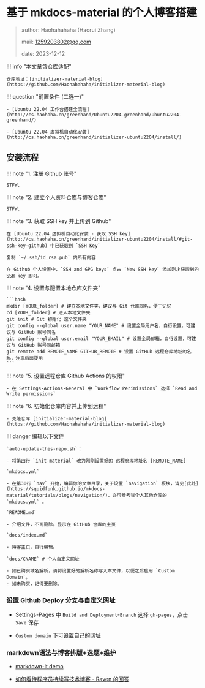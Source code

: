 # 基于 mkdocs-material 的个人博客搭建

> author: Haohahahaha (Haorui Zhang)
>
> mail: 1259203802@qq.com
>
> date: 2023-12-12

!!! info "本文章含仓库适配"

	仓库地址：[initializer-material-blog](https://github.com/Haohahahaha/initializer-material-blog)

!!! question "前置条件 (二选一)"

	- [Ubuntu 22.04 工作台搭建全流程](http://cs.haohaha.cn/greenhand/Ubuntu2204-greenhand/Ubuntu2204-greenhand/)

	- [Ubuntu 22.04 虚拟机自动化安装](http://cs.haohaha.cn/greenhand/initializer-ubuntu2204/install/)

## 安装流程

!!! note "1. 注册 Github 账号"

	STFW.

!!! note "2. 建立个人资料仓库与博客仓库"

	STFW.

!!! note "3. 获取 SSH key 并上传到 Github"

	在 [Ubuntu 22.04 虚拟机自动化安装 - 获取 SSH key](http://cs.haohaha.cn/greenhand/initializer-ubuntu2204/install/#git-ssh-key-github) 中已获取到 `SSH Key`

	复制 `~/.ssh/id_rsa.pub` 内所有内容

	在 Github 个人设置中，`SSH and GPG keys` 点击 `New SSH key` 添加刚才获取到的 SSH key 即可。

!!! note "4. 设置与配置本地仓库文件夹"

	```bash
	mkdir [YOUR_folder] # 建立本地文件夹，建议与 Git 仓库同名，便于记忆
	cd [YOUR_folder] # 进入本地文件夹
	git init # Git 初始化 这个文件夹
	git config --global user.name "YOUR_NAME" # 设置全局用户名，自行设置，可建议与 GitHub 账号同名
	git config --global user.email "YOUR_EMAIL" # 设置全局邮箱，自行设置，可建议与 GitHub 账号同邮箱
	git remote add REMOTE_NAME GITHUB_REMOTE # 设置 GitHub 远程仓库地址的名称，注意后面要用
	```

!!! note "5. 设置远程仓库 Github Actions 的权限"

	- 在 Settings-Actions-General 中 `Workflow Perimissions` 选择 `Read and Write permissions`

!!! note "6. 初始化仓库内容并上传到远程"

	- 克隆仓库 [initializer-material-blog](https://github.com/Haohahahaha/initializer-material-blog)

!!! danger 编辑以下文件

  	`auto-update-this-repo.sh`：

	- 将第四行 `init-material` 改为刚刚设置好的 远程仓库地址名 [REMOTE_NAME]

  	`mkdocs.yml`

	- 在第30行 `nav` 开始，编辑你的文章目录，关于设置 `navigation` 板块，请见[此处](https://squidfunk.github.io/mkdocs-material/tutorials/blogs/navigation/)，亦可参考我个人其他仓库的 `mkdocs.yml` 。

  	`README.md`
	
	- 介绍文件，不可删除。显示在 GitHub 仓库的主页

  	`docs/index.md`

	- 博客主页，自行编辑。

  	`docs/CNAME` # 个人自定义网址

	- 如已购买域名解析，请将设置好的解析名称写入本文件，以便之后启用 `Custom Domain`。
	- 如未购买，记得要删除。

	
### 设置 Github Deploy 分支与自定义网址

- Settings-Pages 中 `Build and Deployment`-`Branch` 选择 `gh-pages`，点击 `Save` 保存

- `Custom domain` 下可设置自己的网址

### markdown语法与博客排版+选题+维护

- [markdown-it demo](https://markdown-it.github.io/)

- [如何看待程序员持续写技术博客 - Raven 的回答](https://www.zhihu.com/question/41802793/answer/2435610889)
